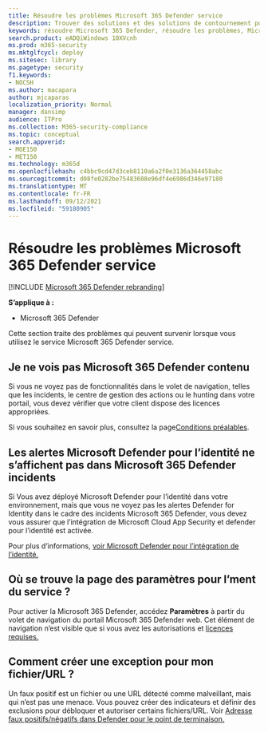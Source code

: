 ```yaml
---
title: Résoudre les problèmes Microsoft 365 Defender service
description: Trouver des solutions et des solutions de contournement pour les problèmes Microsoft 365 Defender connus
keywords: résoudre Microsoft 365 Defender, résoudre les problèmes, Microsoft Defender pour l’identité, problèmes, module add-on, page de paramètres
search.product: eADQiWindows 10XVcnh
ms.prod: m365-security
ms.mktglfcycl: deploy
ms.sitesec: library
ms.pagetype: security
f1.keywords:
- NOCSH
ms.author: macapara
author: mjcaparas
localization_priority: Normal
manager: dansimp
audience: ITPro
ms.collection: M365-security-compliance
ms.topic: conceptual
search.appverid:
- MOE150
- MET150
ms.technology: m365d
ms.openlocfilehash: c4bbc9cd47d3ceb8110a6a2f0e3136a364458abc
ms.sourcegitcommit: d08fe0282be75483608e96df4e6986d346e97180
ms.translationtype: MT
ms.contentlocale: fr-FR
ms.lasthandoff: 09/12/2021
ms.locfileid: "59180905"
---
```

# <a name="troubleshoot-microsoft-365-defender-service-issues"></a>Résoudre les problèmes Microsoft 365 Defender service

[!INCLUDE [Microsoft 365 Defender rebranding](../includes/microsoft-defender.md)]


**S’applique à :**
- Microsoft 365 Defender

Cette section traite des problèmes qui peuvent survenir lorsque vous utilisez le service Microsoft 365 Defender service.

## <a name="i-dont-see-microsoft-365-defender-content"></a>Je ne vois pas Microsoft 365 Defender contenu

Si vous ne voyez pas de fonctionnalités dans le volet de navigation, telles que les incidents, le centre de gestion des actions ou le hunting dans votre portail, vous devez vérifier que votre client dispose des licences appropriées.

Si vous souhaitez en savoir plus, consultez la page[Conditions préalables](prerequisites.md).

## <a name="microsoft-defender-for-identity-alerts-are-not-showing-up-in-the-microsoft-365-defender-incidents"></a>Les alertes Microsoft Defender pour l’identité ne s’affichent pas dans Microsoft 365 Defender incidents

Si Vous avez déployé Microsoft Defender pour l’identité dans votre environnement, mais que vous ne voyez pas les alertes Defender for Identity dans le cadre des incidents Microsoft 365 Defender, vous devez vous assurer que l’intégration de Microsoft Cloud App Security et defender pour l’identité est activée.

Pour plus d’informations, [voir Microsoft Defender pour l’intégration de l’identité.](/cloud-app-security/mdi-integration)

## <a name="where-is-the-settings-page-for-turning-on-the-service"></a>Où se trouve la page des paramètres pour l’ment du service ?

Pour activer la Microsoft 365 Defender, accédez **Paramètres** à partir du volet de navigation du portail Microsoft 365 Defender web. Cet élément de navigation n’est visible que si vous avez les autorisations et [licences requises.](m365d-enable.md#check-license-eligibility-and-required-permissions)

## <a name="how-do-i-create-an-exception-for-my-fileurl"></a>Comment créer une exception pour mon fichier/URL ?

Un faux positif est un fichier ou une URL détecté comme malveillant, mais qui n’est pas une menace. Vous pouvez créer des indicateurs et définir des exclusions pour débloquer et autoriser certains fichiers/URL. Voir [Adresse faux positifs/négatifs dans Defender pour le point de terminaison.](/microsoft-365/security/defender-endpoint/defender-endpoint-false-positives-negatives)

